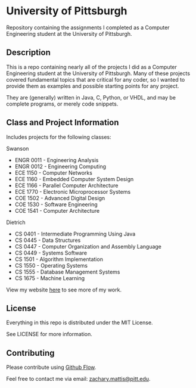 # University of Pittsburgh

Repository containing the assignments I completed as a Computer Engineering student at the University of Pittsburgh.

## Description

This is a repo containing nearly all of the projects I did as a Computer Engineering student at the University of Pittsburgh. Many of these projects covered fundamental topics that are critical for any coder, so I wanted to provide them as examples and possible starting points for any project.

They are (generally) written in Java, C, Python, or VHDL, and may be complete programs, or merely code snippets.

## Class and Project Information

Includes projects for the following classes:

  Swanson
*   ENGR 0011 - Engineering Analysis
*   ENGR 0012 - Engineering Computing
*   ECE  1150 - Computer Networks
*   ECE  1160 - Embedded Computer System Design
*   ECE  1166 - Parallel Computer Architecture
*   ECE  1770 - Electronic Microprocessor Systems
*   COE  1502 - Advanced Digital Design
*   COE  1530 - Software Engineering
*   COE  1541 - Computer Architecture

  Dietrich
*   CS 0401 - Intermediate Programming Using Java
*   CS 0445 - Data Structures
*   CS 0447 - Computer Organization and Assembly Language
*   CS 0449 - Systems Software
*   CS 1501 - Algorithm Implementation
*   CS 1550 - Operating Systems
*   CS 1555 - Database Management Systems
*   CS 1675 - Machine Learning

View my website [here](http://pitt.edu/~zmm15/) to see more of my work.

## License

Everything in this repo is distributed under the MIT License.

See LICENSE for more information.

## Contributing

Please contribute using [Github Flow](https://guides.github.com/introduction/flow/).

Feel free to contact me via email: zachary.mattis@pitt.edu.
